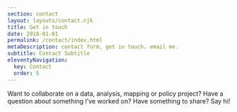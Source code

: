 ```yaml
---
section: contact
layout: layouts/contact.njk
title: Get in touch
date: 2018-01-01
permalink: /contact/index.html
metaDescription: contact form, get in touch. email me. 
subtitle: Contact Subtitle
eleventyNavigation:
  key: Contact
  order: 5
---
```


Want to collaborate on a data, analysis, mapping or policy project? Have a question about something I’ve worked on? Have something to share? Say hi!
